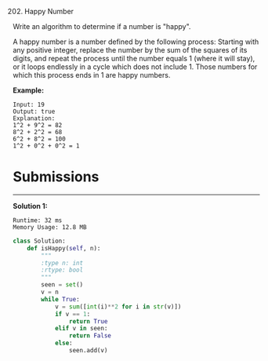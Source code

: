 202. Happy Number

Write an algorithm to determine if a number is "happy".

A happy number is a number defined by the following process: Starting with any positive integer, replace the number by the sum of the squares of its digits, and repeat the process until the number equals 1 (where it will stay), or it loops endlessly in a cycle which does not include 1. Those numbers for which this process ends in 1 are happy numbers.

**Example:** 
```
Input: 19
Output: true
Explanation: 
1^2 + 9^2 = 82
8^2 + 2^2 = 68
6^2 + 8^2 = 100
1^2 + 0^2 + 0^2 = 1
```

# Submissions
---
**Solution 1:**
```
Runtime: 32 ms
Memory Usage: 12.8 MB
```
```python
class Solution:
    def isHappy(self, n):
        """
        :type n: int
        :rtype: bool
        """
        seen = set()
        v = n
        while True:
            v = sum([int(i)**2 for i in str(v)])
            if v == 1:
                return True
            elif v in seen:
                return False
            else:
                seen.add(v)
```